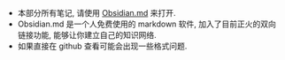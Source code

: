 - 本部分所有笔记, 请使用 [Obsidian.md](http://obsidian.md) 来打开.
- Obsidian.md 是一个人免费使用的 markdown 软件, 加入了目前正火的双向链接功能, 能够让你建立自己的知识网络.
- 如果直接在 github 查看可能会出现一些格式问题.